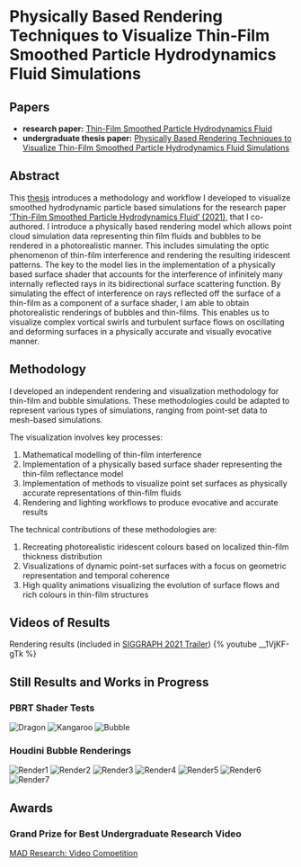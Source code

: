 # Physically Based Rendering Techniques to Visualize Thin-Film Smoothed Particle Hydrodynamics Fluid Simulations
## Papers
- **research paper:** [Thin-Film Smoothed Particle Hydrodynamics Fluid](https://cs.dartmouth.edu/~bozhu/papers/sph_bubble.pdf)
- **undergraduate thesis paper:** [Physically Based Rendering Techniques to Visualize Thin-Film Smoothed Particle Hydrodynamics Fluid Simulations](./Aditya_Thesis_Draft4.pdf)

## Abstract

This [thesis](./Aditya_Thesis_Draft4.pdf) introduces a methodology and workflow I developed to
visualize smoothed hydrodynamic particle based simulations for the
research paper [’Thin-Film Smoothed Particle Hydrodynamics Fluid’
(2021)](https://wang-mengdi.github.io/proj/thin-film-sph/), that I co-authored. I introduce a physically based rendering
model which allows point cloud simulation data representing thin film
fluids and bubbles to be rendered in a photorealistic manner. This includes simulating the optic phenomenon of thin-film interference and
rendering the resulting iridescent patterns. The key to the model lies
in the implementation of a physically based surface shader that accounts for the interference of infinitely many internally reflected rays
in its bidirectional surface scattering function. By simulating the effect of interference on rays reflected off the surface of a thin-film as a
component of a surface shader, I am able to obtain photorealistic renderings of bubbles and thin-films. This enables us to visualize complex
vortical swirls and turbulent surface flows on oscillating and deforming
surfaces in a physically accurate and visually evocative manner.

## Methodology
I developed an independent rendering and visualization methodology for thin-film and bubble simulations. These methodologies could be adapted to represent various types of simulations, ranging from point-set data to mesh-based simulations.

The visualization involves key processes:
1. Mathematical modelling of thin-film interference
2. Implementation of a physically based surface shader representing the thin-film reflectance model
3. Implementation of methods to visualize point set surfaces as physically accurate representations of thin-film fluids
4. Rendering and lighting workflows to produce evocative and accurate results

The technical contributions of these methodologies are:
1. Recreating photorealistic iridescent colours based on localized thin-film thickness distribution
2. Visualizations of dynamic point-set surfaces with a focus on geometric representation and temporal coherence
3. High quality animations visualizing the evolution of surface flows and rich colours in thin-film structures

## Videos of Results
Rendering results (included in [SIGGRAPH 2021 Trailer](https://www.youtube.com/watch?v=Ros7ZXqLbFg))
{% youtube __1VjKF-gTk  %}

## Still Results and Works in Progress
### PBRT Shader Tests
![Dragon](/dragon.png)
![Kangaroo](/kangaroo.png)
![Bubble](/material-testball.png)

### Houdini Bubble Renderings
![Render1](/Active_Render.0150.0.jpg)
![Render2](/Active_Render.0694.0.jpg)
![Render3](/H18-F5-19.png)
![Render4](/S3-IR5-SpectralOefner271.png)
![Render5](/5_square.jpg)
![Render6](/6_rt.jpg)
![Render7](/burst_teaser.jpg)


## Awards
### Grand Prize for Best Undergraduate Research Video 
[MAD Research: Video Competition](https://students.dartmouth.edu/ugar/news-events/highlighting-undergraduate-research/mad-research-video-competition)

